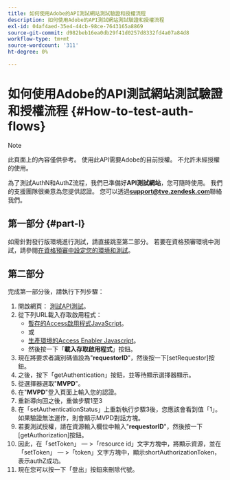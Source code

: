 ```yaml
---
title: 如何使用Adobe的API測試網站測試驗證和授權流程
description: 如何使用Adobe的API測試網站測試驗證和授權流程
exl-id: 04af4aed-35e4-44cb-98ce-7643165a8869
source-git-commit: d982beb16ea0db29f41d0257d8332fd4a07a84d8
workflow-type: tm+mt
source-wordcount: '311'
ht-degree: 0%

---
```


# 如何使用Adobe的API測試網站測試驗證和授權流程 {#How-to-test-auth-flows}

>[!NOTE]
>
>此頁面上的內容僅供參考。 使用此API需要Adobe的目前授權。 不允許未經授權的使用。

為了測試AuthN和AuthZ流程，我們已準備好&#x200B;**API測試網站**，您可隨時使用。 我們的支援團隊很樂意為您提供認證。 您可以透過&#x200B;**support@tve.zendesk.com**&#x200B;聯絡我們。


## 第一部分 {#part-I}

如需針對發行版環境進行測試，請直接跳至第二部分。  若要在資格預審環境中測試，請參閱[在資格預審中設定您的環境和測試](/help/authentication/notes-technical/setting-up-your-environment-and-testing-in-prequal.md)。

## 第二部分

完成第一部分後，請執行下列步驟：


1. 開啟網頁： [測試API測試](https://sp.auth-staging.adobe.com/apitest/api.html)。
1. 從下列URL載入存取啟用程式：
   * [暫存的Access啟用程式JavaScript](https://entitlement.auth-staging.adobe.com/entitlement/js/AccessEnabler.js)。
   * 或
   * [生產環境的Access Enabler Javascript](https://entitlement.auth.adobe.com/entitlement/js/AccessEnabler.js)。
   * 然後按一下「**載入存取啟用程式**」按鈕。
1. 現在將要求者識別碼值設為&quot;**requestorID**&quot;，然後按一下[setRequestor]按鈕。
1. 之後，按下「getAuthentication」按鈕，並等待顯示選擇器顯示。
1. 從選擇器選取&quot;**MVPD**&quot;。
1. 在&quot;**MVPD**&quot;登入頁面上輸入您的認證。
1. 重新導向回之後，重做步驟1至3
1. 在「setAuthenticationStatus」上重新執行步驟3後，您應該會看到值「1」。 如果驗證無法運作，則會顯示MVPD對話方塊。
1. 若要測試授權，請在資源輸入欄位中輸入&quot;**requestorID**&quot;，然後按一下[getAuthorization]按鈕。
1. 因此，在「setToken」 — \>「resource id」文字方塊中，將顯示資源，並在「setToken」 — \>「token」文字方塊中，顯示shortAuthorizationToken，表示authZ成功。
1. 現在您可以按一下「登出」按鈕來刪除代號。

